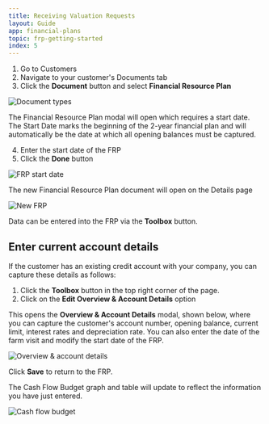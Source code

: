 ```yaml
---
title: Receiving Valuation Requests
layout: Guide
app: financial-plans
topic: frp-getting-started
index: 5
---
```


1. Go to Customers
2. Navigate to your customer's Documents tab 
3. Click the **Document** button and select **Financial Resource Plan**

![Document types](/images/guides/financial-plans/document_options.jpg)

The Financial Resource Plan modal will open which requires a start date. The Start Date marks the beginning of the 2-year financial plan and will automatically be the date at which all opening balances must be captured.

4. Enter the start date of the FRP 
5. Click the **Done** button

![FRP start date](/images/guides/financial-plans/FRP_start_date.jpg)

The new Financial Resource Plan document will open on the Details page

![New FRP](/images/guides/financial-plans/FRP_empty.jpg)

Data can be entered into the FRP via the **Toolbox** button. 

## Enter current account details

If the customer has an existing credit account with your company, you can capture these details as follows:

1. Click the **Toolbox** button in the top right corner of the page.
2. Click on the **Edit Overview & Account Details** option

This opens the **Overview & Account Details** modal, shown below, where you can capture the customer's account number, opening balance, current limit, interest rates and depreciation rate. You can also enter the date of the farm visit and modify the start date of the FRP.

![Overview & account details](/images/guides/financial-plans/account_details.jpg)

Click **Save** to return to the FRP. 

The Cash Flow Budget graph and table will update to reflect the information you have just entered.

![Cash flow budget](/images/guides/financial-plans/cash_flow_budget.jpg)